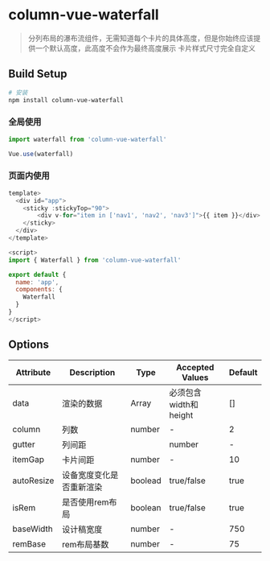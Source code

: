# column-vue-waterfall

> 分列布局的瀑布流组件，无需知道每个卡片的具体高度，但是你始终应该提供一个默认高度，此高度不会作为最终高度展示
> 卡片样式尺寸完全自定义

## Build Setup

``` bash
# 安装
npm install column-vue-waterfall
```

### 全局使用
```js
import waterfall from 'column-vue-waterfall'

Vue.use(waterfall)
```

### 页面内使用
```js
template>
  <div id="app">
    <sticky :stickyTop="90">
        <div v-for="item in ['nav1', 'nav2', 'nav3']">{{ item }}</div>
    </sticky>
  </div>
</template>

<script>
import { Waterfall } from 'column-vue-waterfall'

export default {
  name: 'app',
  components: {
    Waterfall
  }
}
</script>
```


## Options
|  Attribute   | Description  |  Type  |  Accepted Values  |  Default  |
|  ----------  | -----------  |  ----  |  ---------------  |  -------  |
| data         | 渲染的数据     | Array | 必须包含width和height |  []        |
| column       | 列数          | number |  -                |  2        |
| gutter       |  列间距 |     | number |  -                |  10       |
| itemGap      | 卡片间距      |  number |               -  |  10        |
| autoResize   | 设备宽度变化是否重新渲染 |  boolead  |  true/false  |  true  |
| isRem  |  是否使用rem布局  |  boolean  |  true/false  |  true  |
| baseWidth  |  设计稿宽度  |  number  |  -  |  750  |
| remBase  |  rem布局基数  |  number  |  -  |  75  |
